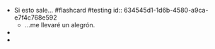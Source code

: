 - Si esto sale... #flashcard #testing
  id:: 634545d1-1d6b-4580-a9ca-e7f4c768e592
	- ...me llevaré un alegrón.
-
-